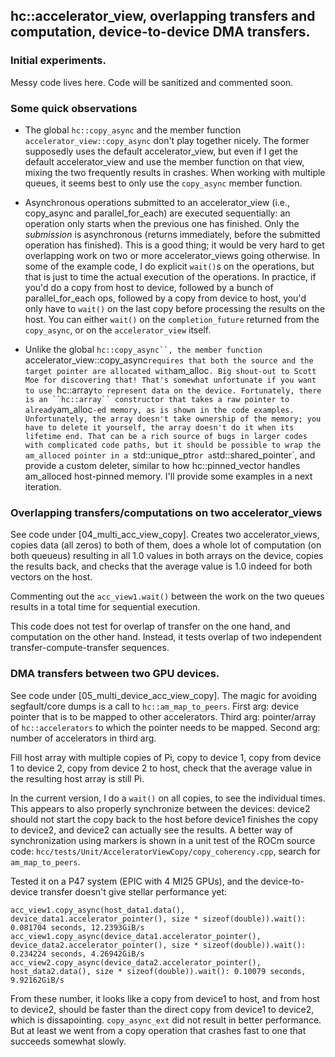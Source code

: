 ## hc::accelerator_view, overlapping transfers and computation, device-to-device DMA transfers.
### Initial experiments.

Messy code lives here. Code will be sanitized and commented soon.

### Some quick observations

* The global `hc::copy_async` and the member function `accelerator_view::copy_async` don't play together nicely. The
  former supposedly uses the default accelerator_view, but even if I get the default accelerator_view and use the member
  function on that view, mixing the two frequently results in crashes. When working with multiple queues, it seems best
  to only use the `copy_async` member function.

* Asynchronous operations submitted to an accelerator_view (i.e., copy_async and parallel_for_each) are executed
  sequentially: an operation only starts when the previous one has finished. Only the *submission* is asynchronous
  (returns immediately, before the submitted operation has finished). This is a good thing; it would be very hard to get
  overlapping work on two or more accelerator_views going otherwise. In some of the example code, I do explicit
  `wait()`s on the operations, but that is just to time the actual execution of the operations. In practice, if you'd do
  a copy from host to device, followed by a bunch of parallel_for_each ops, followed by a copy from device to host,
  you'd only have to `wait()` on the last copy before processing the results on the host. You can either `wait()` on the
  `completion_future` returned from the `copy_async`, or on the `accelerator_view` itself.

* Unlike the global `hc::copy_async``, the member function `accelerator_view::copy_async` requires that both the source
  and the target pointer are allocated with `am_alloc`. Big shout-out to Scott Moe for discovering that! That's somewhat
  unfortunate if you want to use `hc::array` to represent data on the device. Fortunately, there is an ``hc::array``
  constructor that takes a raw pointer to already `am_alloc`-ed memory, as is shown in the code examples. Unfortunately,
  the array doesn't take ownership of the memory; you have to delete it yourself, the array doesn't do it when its
  lifetime end. That can be a rich source of bugs in larger codes with complicated code paths, but it should be possible
  to wrap the am_alloced pointer in a `std::unique_ptr` or a `std::shared_pointer`, and provide a custom deleter,
  similar to how hc::pinned_vector handles am_alloced host-pinned memory. I'll provide some examples in a next iteration.


### Overlapping transfers/computations on two accelerator_views

See code under [04_multi_acc_view_copy]. Creates two accelerator_views, copies data (all zeros) to both of them, does a
whole lot of computation (on both queueus) resulting in all 1.0 values in both arrays on the device, copies the results
back, and checks that the average value is 1.0 indeed for both vectors on the host.

Commenting out the `acc_view1.wait()` between the work on the two queues results in a total time for sequential execution.

This code does not test for overlap of transfer on the one hand, and computation on the other hand. Instead, it tests
overlap of two independent transfer-compute-transfer sequences.

### DMA transfers between two GPU devices.

See code under [05_multi_device_acc_view_copy]. The magic for avoiding segfault/core dumps is a call to
`hc::am_map_to_peers`. First arg: device pointer that is to be mapped to other accelerators. Third arg: pointer/array of
`hc::accelerators` to which the pointer needs to be mapped. Second arg: number of accelerators in third arg.

Fill host array with multiple copies of Pi, copy to device 1, copy from device 1 to device 2, copy from device 2 to
host, check that the average value in the resulting host array is still Pi.

In the current version, I do a `wait()` on all copies, to see the individual times. This appears to also properly
synchronize between the devices: device2 should not start the copy back to the host before device1 finishes the copy to
device2, and device2 can actually see the results. A better way of synchronization using markers is shown in a unit test
of the ROCm source code: `hcc/tests/Unit/AcceleratorViewCopy/copy_coherency.cpp`, search for `am_map_to_peers`.

Tested it on a P47 system (EPIC with 4 MI25 GPUs), and the device-to-device transfer doesn't give stellar performance yet:

```
acc_view1.copy_async(host_data1.data(), device_data1.accelerator_pointer(), size * sizeof(double)).wait(): 0.081704 seconds, 12.2393GiB/s
acc_view1.copy_async(device_data1.accelerator_pointer(), device_data2.accelerator_pointer(), size * sizeof(double)).wait(): 0.234224 seconds, 4.26942GiB/s
acc_view2.copy_async(device_data2.accelerator_pointer(), host_data2.data(), size * sizeof(double)).wait(): 0.10079 seconds, 9.92162GiB/s
```

From these number, it looks like a copy from device1 to host, and from host to device2, should be faster than the direct
copy from device1 to device2, which is dissapointing. `copy_async_ext` did not result in better performance. But at
least we went from a copy operation that crashes fast to one that succeeds somewhat slowly.

